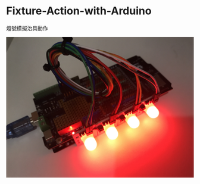 # Fixture-Action-with-Arduino
燈號模擬治具動作

![image](https://github.com/jaspers0324/Fixture-Action-with-Arduino/blob/master/PLC%E6%B2%BB%E5%85%B7%E5%8B%95%E4%BD%9C%E6%8E%A7%E5%88%B6/Auto%20Close.JPG)
